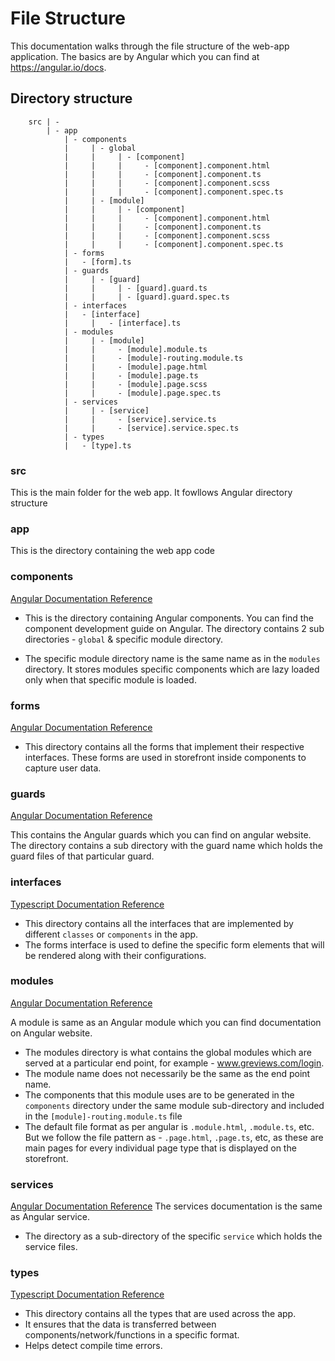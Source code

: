 # File Structure

This documentation walks through the file structure of the web-app application. The basics are by Angular which you can find at https://angular.io/docs.

## Directory structure

```
    src | -
        | - app
            | - components
            |     | - global
            |     |     | - [component]
            |     |     |     - [component].component.html
            |     |     |     - [component].component.ts
            |     |     |     - [component].component.scss
            |     |     |     - [component].component.spec.ts
            |     | - [module]
            |     |     | - [component]
            |     |     |     - [component].component.html
            |     |     |     - [component].component.ts
            |     |     |     - [component].component.scss
            |     |     |     - [component].component.spec.ts
            | - forms
            |   - [form].ts
            | - guards
            |     | - [guard]
            |     |     | - [guard].guard.ts
            |     |     | - [guard].guard.spec.ts
            | - interfaces
            |   - [interface]
            |     |   - [interface].ts
            | - modules
            |     | - [module]
            |     |     - [module].module.ts
            |     |     - [module]-routing.module.ts
            |     |     - [module].page.html
            |     |     - [module].page.ts
            |     |     - [module].page.scss
            |     |     - [module].page.spec.ts
            | - services
            |     | - [service]
            |     |     - [service].service.ts
            |     |     - [service].service.spec.ts
            | - types
            |   - [type].ts
```

### src

This is the main folder for the web app. It fowllows Angular directory structure

### app

This is the directory containing the web app code

### components
[Angular Documentation Reference](https://angular.io/guide/glossary#component)

- This is the directory containing Angular components. You can find the component development guide on Angular. The directory contains 2 sub directories - `global` & specific module directory.

- The specific module directory name is the same name as in the `modules` directory. It stores modules specific components which are lazy loaded only when that specific module is loaded.

### forms
[Angular Documentation Reference]()

- This directory contains all the forms that implement their respective interfaces. These forms are used in storefront inside components to capture user data.

### guards
[Angular Documentation Reference](https://angular.io/guide/glossary#route-guard)

This contains the Angular guards which you can find on angular website. The directory contains a sub directory with the guard name which holds the guard files of that particular guard.

### interfaces
[Typescript Documentation Reference](https://www.typescriptlang.org/docs/handbook/interfaces.html)

- This directory contains all the interfaces that are implemented by different `classes` or `components` in the app. 
- The forms interface is used to define the specific form elements that will be rendered along with their configurations.

### modules
[Angular Documentation Reference](https://angular.io/guide/glossary#module)

A module is same as an Angular module which you can find documentation on Angular website.
- The modules directory is what contains the global modules which are served at a particular end point, for example - www.greviews.com/login.
- The module name does not necessarily be the same as the end point name.
- The components that this module uses are to be generated in the `components` directory under the same module sub-directory and included in the `[module]-routing.module.ts` file
- The default file format as per angular is `.module.html`, `.module.ts`, etc. But we follow the file pattern as - `.page.html`, `.page.ts`, etc, as these are main pages for every individual page type that is displayed on the storefront.

### services
[Angular Documentation Reference](https://angular.io/guide/glossary#service) 
The services documentation is the same as Angular service.

- The directory as a sub-directory of the specific `service` which holds the service files.

### types
[Typescript Documentation Reference](https://www.typescriptlang.org/docs/handbook/advanced-types.html)

- This directory contains all the types that are used across the app.
- It ensures that the data is transferred between components/network/functions in a specific format.
- Helps detect compile time errors.
